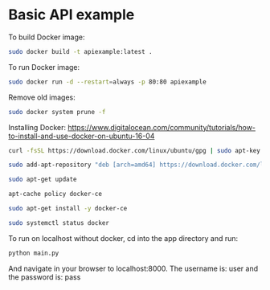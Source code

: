 # Basic API example

To build Docker image:
```bash
sudo docker build -t apiexample:latest .
```
To run Docker image:
```bash
sudo docker run -d --restart=always -p 80:80 apiexample
```
Remove old images:
```bash
sudo docker system prune -f
```
Installing Docker:
https://www.digitalocean.com/community/tutorials/how-to-install-and-use-docker-on-ubuntu-16-04

```bash
curl -fsSL https://download.docker.com/linux/ubuntu/gpg | sudo apt-key add -

sudo add-apt-repository "deb [arch=amd64] https://download.docker.com/linux/ubuntu $(lsb_release -cs) stable"

sudo apt-get update

apt-cache policy docker-ce

sudo apt-get install -y docker-ce

sudo systemctl status docker
```
To run on localhost without docker, cd into the app directory and run:
```python
python main.py
```
And navigate in your browser to localhost:8000. The username is: user and the password is: pass

